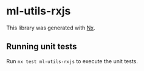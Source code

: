 # ml-utils-rxjs

This library was generated with [Nx](https://nx.dev).

## Running unit tests

Run `nx test ml-utils-rxjs` to execute the unit tests.
